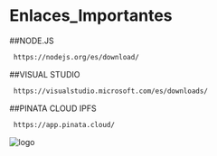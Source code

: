 # Enlaces_Importantes

##NODE.JS
```sh
 https://nodejs.org/es/download/
```
##VISUAL STUDIO
```sh
 https://visualstudio.microsoft.com/es/downloads/
```
##PINATA CLOUD IPFS
```sh
 https://app.pinata.cloud/
```
![logo](https://user-images.githubusercontent.com/94072553/144483717-9e16f29f-3023-4d97-8564-62e0b0c03e35.png)
